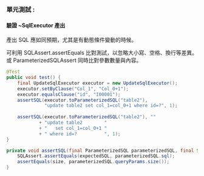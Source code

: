 ### 單元測試 : 


#### 驗證 ~SqlExecutor 產出

產出 SQL 應如同預期，尤其是有動態條件變動的時候。

可利用 SQLAssert.assertEquals 比對測試，以忽略大小寫、空格、換行等差異。
或 ParameterizedSQLAssert 同時比對參數數量與內容。

``` java
@Test
public void test() {
    final UpdateSqlExecutor executor = new UpdateSqlExecutor();
    executor.setByClause("Col_1", "Col_0+1");
    executor.equalsClause("id", "I00001");
    assertSQL(executor.toParameterizedSQL("table2"), 
              "update table2 set col_1=col_0+1 where id=?", 1);
              
    assertSQL(executor.toParameterizedSQL("table2"), "" 
            + "update table2        " 
            + "   set col_1=col_0+1 " 
            + " where id=?          ", 1);
}

private void assertSQL(final ParameterizedSQL parameterizedSQL, final String expectedSQL, final int size) {
    SQLAssert.assertEquals(expectedSQL, parameterizedSQL.sql);
    assertEquals(size, parameterizedSQL.queryParams.size());
}
```